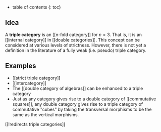 * table of contents
{: toc}

## Idea

A **triple category** is an [[n-fold category]] for $n=3$.  That is, it is an [[internal category]] in [[double categories]].  This concept can be considered at various levels of strictness. However, there is not yet a definition in the literature of a fully weak (i.e. pseudo) triple category.

## Examples

* [[strict triple category]]
* [[intercategory]]
* The [[double category of algebras]] can be enhanced to a triple category
* Just as any category gives rise to a double category of [[commutative squares]], any double category gives rise to a triple category of commutative "cubes" by taking the transversal morphisms to be the same as the vertical morphisms.

[[!redirects triple categories]]